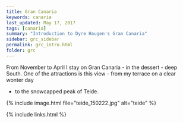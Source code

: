 ```yaml
---
title: Gran Canaria
keywords: canaria
last_updated: May 17, 2017
tags: [canaria]
summary: "Introduction to Dyre Haugen's Gran Canaria"
sidebar: grc_sidebar
permalink: grc_intro.html
folder: grc
---
```


From November to April I stay on Gran Canaria -
in the dessert - deep South.
One of the attractions is this view - from my terrace on a clear wonter day
- to the snowcapped peak of Teide.

{% include image.html file="teide_150222.jpg" alt="teide"  %}

{% include links.html %}

